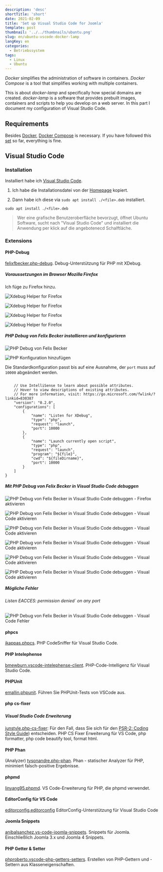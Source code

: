 ```yaml
---
description: 'desc'
shortTitle: 'short'
date: 2021-02-09
title: 'Set up Visual Studio Code for Joomla'
template: post
thumbnail: '../../thumbnails/ubuntu.png'
slug: en/ubuntu-vscode-docker-lamp
langKey: en
categories:
  - Betriebssystem
tags:
  - Linux
  - Ubuntu
---
```


_Docker_ simplifies the administration of software in containers. _Docker Compose_ is a tool that simplifies working with multiple containers.

This is about _docker-lamp_ and specifically how special domains are created. _docker-lamp_ is a software that provides prebuilt images, containers and scripts to help you develop on a web server. In this part I document my configuration of Visual Studio Code.

## Requirements

Besides [Docker](/en/ubuntu-docker-set-up-docker-lamp), [Docker Compose](/en/ubuntu-docker-compose-set-up-docker-lamp) is necessary. If you have followed this [set](en/my-ubuntu-computer-with-docker-lamp-themes/) so far, everything is fine.

## Visual Studio Code

### Installation

Installiert habe ich [Visual Studio Code](https://code.visualstudio.com/).

1. Ich habe die Installationsdatei von der [Homepage](https://code.visualstudio.com/docs/setup/linux) kopiert.

2. Dann habe ich diese via `sudo apt install ./<file>.deb` installiert.

```
sudo apt install ./<file>.deb
```

> Wer eine grafische Benutzeroberfläche bevorzugt, öffnet Ubuntu Software, sucht nach "Visual Studio Code" und installiert die Anwendung per klick auf die angebotenecd Schalftläche.

### Extensions

#### PHP-Debug

[felixfbecker.php-debug](https://marketplace.visualstudio.com/items?itemName=felixfbecker.php-debug). Debug-Unterstützung für PHP mit XDebug.

##### Voraussetzungen im Browser Mozilla Firefox

Ich füge zu Firefox hinzu.

![Xdebug Helper for Firefox](/images/xdebug1.png)

![Xdebug Helper for Firefox](/images/xdebug4.png)

![Xdebug Helper for Firefox](/images/xdebug5.png)

![Xdebug Helper for Firefox](/images/xdebug6.png)

##### PHP Debug von Felix Becker installieren und konfigurieren

![PHP Debug von Felix Becker](/images/xdebug2.png)

![PHP Konfiguration hinzufügen](/images/xdebug3.png)

Die Standardkonfiguration passt bis auf eine Ausnahme, der `port` muss auf `10000` abgeändert werden.

```

    // Use IntelliSense to learn about possible attributes.
    // Hover to view descriptions of existing attributes.
    // For more information, visit: https://go.microsoft.com/fwlink/?linkid=830387
    "version": "0.2.0",
    "configurations": [
        {
            "name": "Listen for XDebug",
            "type": "php",
            "request": "launch",
            "port": 10000
        },
        {
            "name": "Launch currently open script",
            "type": "php",
            "request": "launch",
            "program": "${file}",
            "cwd": "${fileDirname}",
            "port": 10000
        }
    ]
}
```

##### Mit PHP Debug von Felix Becker in Visual Studio Code debuggen

![PHP Debug von Felix Becker in Visual Studio Code debuggen - Firefox aktivieren](/images/xdebug7.png)

![PHP Debug von Felix Becker in Visual Studio Code debuggen - Visual Code aktivieren](/images/xdebug8.png)

![PHP Debug von Felix Becker in Visual Studio Code debuggen - Visual Code aktivieren](/images/xdebug9.png)

![PHP Debug von Felix Becker in Visual Studio Code debuggen - Visual Code aktivieren](/images/xdebug10.png)

![PHP Debug von Felix Becker in Visual Studio Code debuggen - Visual Code aktivieren](/images/xdebug11.png)

![PHP Debug von Felix Becker in Visual Studio Code debuggen - Visual Code aktivieren](/images/xdebug12.png)

##### Mögliche Fehler

###### Listen EACCES: permission denied` on any port

![PHP Debug von Felix Becker in Visual Studio Code debuggen - Visual Code Fehler](/images/xdebugfehler.png)

#### phpcs

[ikappas.phpcs](https://marketplace.visualstudio.com/items?itemName=ikappas.phpcs). PHP CodeSniffer für Visual Studio Code.

#### PHP Intelephense

[bmewburn.vscode-intelephense-client](https://marketplace.visualstudio.com/items?itemName=bmewburn.vscode-intelephense-client). PHP-Code-Intelligenz für Visual Studio Code.

#### PHPUnit

[emallin.phpunit](https://marketplace.visualstudio.com/items?itemName=emallin.phpunit). Führen Sie PHPUnit-Tests von VSCode aus.

#### php cs-fixer

#####

##### Visual Studio Code Erweiterung

[junstyle.php-cs-fixer](https://marketplace.visualstudio.com/items?itemName=junstyle.php-cs-fixer): Für den Fall, dass Sie sich für den [PSR-2: Coding Style Guide](https://www.php-fig.org/psr/psr-2/)) entscheiden. PHP CS Fixer Erweiterung für VS Code, php formatter, php code beautify tool, format html.

#### PHP Phan

(Analyzer) [tysonandre.php-phan](https://marketplace.visualstudio.com/items?itemName=TysonAndre.php-phan). Phan - statischer Analyzer für PHP, minimiert falsch-positive Ergebnisse.

#### phpmd

[linyang95.phpmd](https://marketplace.visualstudio.com/items?itemName=linyang95.phpmd). VS Code-Erweiterung für PHP, die phpmd verwendet.

#### EditorConfig für VS Code

[editorconfig.editorconfig](https://marketplace.visualstudio.com/items?itemName=EditorConfig.EditorConfig) EditorConfig-Unterstützung für Visual Studio Code

#### Joomla Snippets

[anibalsanchez.vs-code-joomla-snippets](https://marketplace.visualstudio.com/items?itemName=AnibalSanchez.vs-code-joomla-snippets). Snippets für Joomla. Einschließlich Joomla 3.x und Joomla 4 Snippets.

#### PHP Getter & Setter

[phproberto.vscode-php-getters-setters](https://marketplace.visualstudio.com/items?itemName=phproberto.vscode-php-getters-setters). Erstellen von PHP-Gettern und -Settern aus Klasseneigenschaften.

<img src="https://vg02.met.vgwort.de/na/83d6f6a213cd4fce9e4cc6f27c609042" width="1" height="1" alt="">

